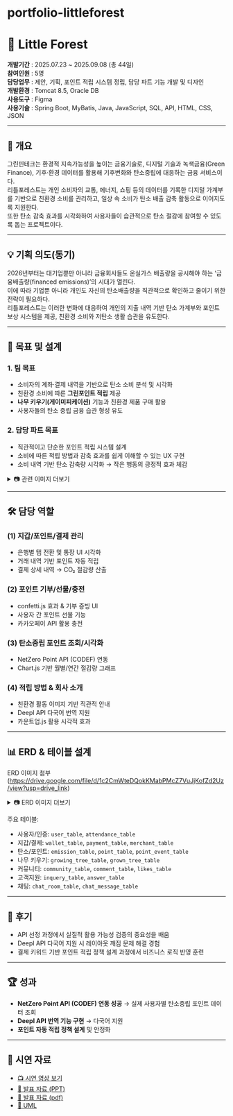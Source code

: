 # portfolio-littleforest


# 🌳 Little Forest

**개발기간** : 2025.07.23 ~ 2025.09.08 (총 44일)  
**참여인원** : 5명  
**담당업무** : 제안, 기획, 포인트 적립 시스템 정립, 담당 파트 기능 개발 및 디자인  
**개발환경** : Tomcat 8.5, Oracle DB  
**사용도구** : Figma  
**사용기술** : Spring Boot, MyBatis, Java, JavaScript, SQL, API, HTML, CSS, JSON  

---

## 📖 개요
그린핀테크는 환경적 지속가능성을 높이는 금융기술로, 디지털 기술과 녹색금융(Green Finance), 기후·환경 데이터를 활용해 기후변화와 탄소중립에 대응하는 금융 서비스이다.  
리틀포레스트는 개인 소비자의 교통, 에너지, 쇼핑 등의 데이터를 기록한 디지털 가계부를 기반으로 친환경 소비를 관리하고, 일상 속 소비가 탄소 배출 감축 활동으로 이어지도록 지원한다.  
또한 탄소 감축 효과를 시각화하여 사용자들이 습관적으로 탄소 절감에 참여할 수 있도록 돕는 프로젝트이다.

---

## 💡 기획 의도(동기)
2026년부터는 대기업뿐만 아니라 금융회사들도 온실가스 배출량을 공시해야 하는 ‘금융배출량(financed emissions)’의 시대가 열린다.  
이에 따라 기업뿐 아니라 개인도 자신의 탄소배출량을 직관적으로 확인하고 줄이기 위한 전략이 필요하다.  
리틀포레스트는 이러한 변화에 대응하여 개인의 지출 내역 기반 탄소 가계부와 포인트 보상 시스템을 제공, 친환경 소비와 저탄소 생활 습관을 유도한다.  

---

## 🎯 목표 및 설계
### 1. 팀 목표
- 소비자의 계좌·결제 내역을 기반으로 탄소 소비 분석 및 시각화  
- 친환경 소비에 따른 **그린포인트 적립** 제공  
- **나무 키우기(게이미피케이션)** 기능과 친환경 제품 구매 활용  
- 사용자들의 탄소 중립 금융 습관 형성 유도  

### 2. 담당 파트 목표
- 직관적이고 단순한 포인트 적립 시스템 설계  
- 소비에 따른 적립 방법과 감축 효과를 쉽게 이해할 수 있는 UX 구현  
- 소비 내역 기반 탄소 감축량 시각화 → 작은 행동의 긍정적 효과 체감  

<details>
<summary>📷 관련 이미지 더보기</summary>

![지갑 페이지](./images/wallet.png)  
![포인트 관리](./images/point.png)  
![나무 키우기](./images/tree.png)  

</details>

---

## 🛠️ 담당 역할
### (1) 지갑/포인트/결제 관리
- 은행별 탭 전환 및 통장 UI 시각화  
- 거래 내역 기반 포인트 자동 적립  
- 결제 상세 내역 → CO₂ 절감량 산출  

### (2) 포인트 기부/선물/충전
- confetti.js 효과 & 기부 증빙 UI  
- 사용자 간 포인트 선물 기능  
- 카카오페이 API 활용 충전  

### (3) 탄소중립 포인트 조회/시각화
- NetZero Point API (CODEF) 연동  
- Chart.js 기반 월별/연간 절감량 그래프  

### (4) 적립 방법 & 회사 소개
- 친환경 활동 이미지 기반 직관적 안내  
- Deepl API 다국어 번역 지원  
- 카운트업.js 활용 시각적 효과  

---

## 📊 ERD & 테이블 설계
ERD 이미지 첨부 (https://drive.google.com/file/d/1c2CmWteDQokKMabPMcZ7VuJjKofZd2Uz/view?usp=drive_link)

<details>
<summary>📷 ERD 이미지 더보기</summary>
  
<img width="398" height="592" alt="image" src="https://github.com/user-attachments/assets/bcb4685c-67ec-40bf-91e1-251c93e85e41" />

</details>

주요 테이블:
- 사용자/인증: `user_table`, `attendance_table`  
- 지갑/결제: `wallet_table`, `payment_table`, `merchant_table`  
- 탄소/포인트: `emission_table`, `point_table`, `point_event_table`  
- 나무 키우기: `growing_tree_table`, `grown_tree_table`  
- 커뮤니티: `community_table`, `comment_table`, `likes_table`  
- 고객지원: `inquery_table`, `answer_table`  
- 채팅: `chat_room_table`, `chat_message_table`  

---

## 📌 후기
- API 선정 과정에서 실질적 활용 가능성 검증의 중요성을 배움  
- Deepl API 다국어 지원 시 레이아웃 깨짐 문제 해결 경험  
- 결제 키워드 기반 포인트 적립 정책 설계 과정에서 비즈니스 로직 반영 훈련  

---

## 🏆 성과
- **NetZero Point API (CODEF) 연동 성공** → 실제 사용자별 탄소중립 포인트 데이터 조회  
- **Deepl API 번역 기능 구현** → 다국어 지원  
- **포인트 자동 적립 정책 설계** 및 안정화 

---

## 🎥 시연 자료
- [📺 시연 영상 보기](https://drive.google.com/file/d/1B79tO0RvvM4-UvIusbN7ap0b9GK5vbZp/view?usp=drive_link)  
- [📑 발표 자료 (PPT)](https://docs.google.com/presentation/d/16lXHTDZbE-LNdOH8F0PCaCt6K38miHoa/edit?usp=drive_link&ouid=115939005204624444347&rtpof=true&sd=true)
- [📑 발표 자료 (pdf)](https://drive.google.com/file/d/1R2O6azIVtrfG5PVHf0HQbu1ax7nbVQV5/view?usp=drive_link)
- [📑 UML](https://drive.google.com/file/d/1nqFyjvWFnB1mlrkAlK9wcyfHImJZQSMl/view?usp=drive_link)
